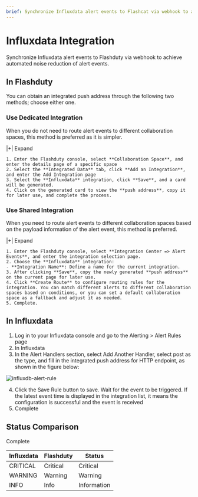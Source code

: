 ```yaml
---
brief: Synchronize Influxdata alert events to Flashcat via webhook to achieve automated noise reduction of alert events
---
```


# Influxdata Integration

Synchronize Influxdata alert events to Flashduty via webhook to achieve automated noise reduction of alert events.

## In Flashduty
You can obtain an integrated push address through the following two methods; choose either one.

### Use Dedicated Integration

When you do not need to route alert events to different collaboration spaces, this method is preferred as it is simpler.

|+| Expand

    1. Enter the Flashduty console, select **Collaboration Space**, and enter the details page of a specific space
    2. Select the **Integrated Data** tab, click **Add an Integration**, and enter the Add Integration page
    3. Select the **Influxdata** integration, click **Save**, and a card will be generated.
    4. Click on the generated card to view the **push address**, copy it for later use, and complete the process.

### Use Shared Integration

When you need to route alert events to different collaboration spaces based on the payload information of the alert event, this method is preferred.

|+| Expand

    1. Enter the Flashduty console, select **Integration Center => Alert Events**, and enter the integration selection page.
    2. Choose the **Influxdata** integration:
    - **Integration Name**: Define a name for the current integration.
    3. After clicking **Save**, copy the newly generated **push address** on the current page for later use.
    4. Click **Create Route** to configure routing rules for the integration. You can match different alerts to different collaboration spaces based on conditions, or you can set a default collaboration space as a fallback and adjust it as needed.
    5. Complete.

## In Influxdata

1. Log in to your Influxdata console and go to the Alerting > Alert Rules page
2. In Influxdata
3. In the Alert Handlers section, select Add Another Handler, select post as the type, and fill in the integrated push address for HTTP endpoint, as shown in the figure below:

![influxdb-alert-rule](https://fcdoc.github.io/img/zh/flashduty/mixin/alert_integration/influxdata/1.avif)

4. Click the Save Rule button to save. Wait for the event to be triggered. If the latest event time is displayed in the integration list, it means the configuration is successful and the event is received
5. Complete

## Status Comparison

Complete

| Influxdata |  Flashduty  | Status |
| ---------- | -------- | ---- |
| CRITICAL   | Critical | Critical |
| WARNING    | Warning  | Warning |
| INFO       | Info     | Information |